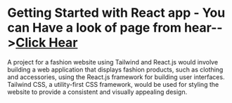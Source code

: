 # Getting Started with React app - You can Have a look of page from hear-->[Click Hear](https://ashish23072002.github.io/ShopingIntProject/)
A project for a fashion website using Tailwind and React.js would involve building a web application that displays fashion products, such as clothing and accessories, using the React.js framework for building user interfaces. Tailwind CSS, a utility-first CSS framework, would be used for styling the website to provide a consistent and visually appealing design. 
